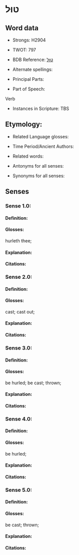 # טוּל

<!-- Status: S2="NeedsEdits" -->
<!-- Lexica used for edits:   -->

## Word data

* Strongs: H2904

* TWOT: 797

* BDB Reference: [טוּל](rc://en/bdb/dict/i.am.aa)

* Alternate spellings:

* Principal Parts:

* Part of Speech:

Verb

* Instances in Scripture: TBS

## Etymology:

* Related Language glosses:

* Time Period/Ancient Authors:

* Related words:

* Antonyms for all senses:

* Synonyms for all senses:

## Senses

### Sense 1.0:

#### Definition:

#### Glosses:

hurleth thee; 

#### Explanation:

#### Citations:



### Sense 2.0:

#### Definition:

#### Glosses:

cast; cast out; 

#### Explanation:

#### Citations:



### Sense 3.0:

#### Definition:

#### Glosses:

be hurled; be cast; thrown; 

#### Explanation:

#### Citations:



### Sense 4.0:

#### Definition:

#### Glosses:

be hurled; 

#### Explanation:

#### Citations:



### Sense 5.0:

#### Definition:

#### Glosses:

be cast; thrown; 

#### Explanation:

#### Citations:



